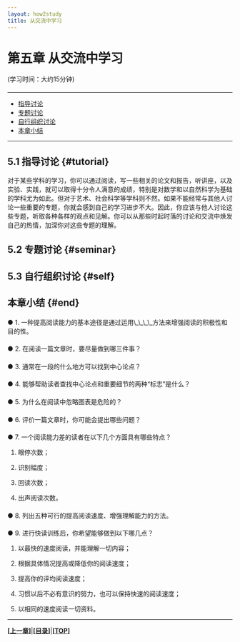 ```yaml
---
layout: how2study
title: 从交流中学习
---
```


# 第五章 从交流中学习

(学习时间：大约15分钟)

<h4 id="top"></h4>

***

*   [指导讨论](#tutorial)
*   [专题讨论](#seminar)
*   [自行组织讨论](#self)
*   [本章小结](#end)

***

## 5.1 指导讨论 {#tutorial}

对于某些学科的学习，你可以通过阅读，写一些相关的论文和报告，听讲座，以及实验、实践，就可以取得十分令人满意的成绩，特别是对数学和以自然科学为基础的学科尤为如此。但对于艺术、社会科学等学科则不然。如果不能经常与其他人讨论一些重要的专题，你就会感到自己的学习进步不大。因此，你应该与他人讨论这些专题，听取各种各样的观点和见解。你可以从那些时起时落的讨论和交流中焕发自己的热情，加深你对这些专题的理解。

## 5.2 专题讨论 {#seminar}

## 5.3 自行组织讨论 {#self}

## 本章小结 {#end}

<h4 id="asw24"></h4>
● 1. 一种提高阅读能力的基本途径是通过运用<a onclick="alert('SQ3R')">\_\_\_\_</a>方法来增强阅读的积极性和目的性。

<h4 id="asw25"></h4>
● 2. 在阅读一篇文章时，要尽量做到<a onclick="alert('找出中心论点，确定重要细节，评价作者观点。')">哪三件事</a>？

<h4 id="asw26"></h4>
● 3. 通常在一段的<a onclick="alert('第一句或最后一句')">什么地方</a>可以找到中心论点？

<h4 id="asw27"></h4>
● 4. 能够帮助读者查找中心论点和重要细节的两种“标志”<a onclick="alert('黑体字、下划线等直观标志和过渡、转折等词汇标志')">是什么</a>？

<h4 id="asw28"></h4>
● 5. <a onclick="alert('图表中可能包含文字部分没有表述的中心论点和没有展开的重要细节。')">为什么</a>在阅读中忽略图表是危险的？

<h4 id="asw29"></h4>
● 6. 评价一篇文章时，你可能会提出<a onclick="alert('“这个说法怎么证明？”这可能是你必须要思考的问题，除此之外，还有4.1.3中提到的更多问题，以及你自己想到的其它问题。')">哪些问题</a>？

<h4 id="asw30"></h4>
● 7. 一个阅读能力差的读者在以下<a onclick="alert('多，小，多，多')">几个方面</a>具有哪些特点？

1. 眼停次数；

2. 识别幅度；

3. 回读次数；

4. 出声阅读次数。

<h4 id="asw31"></h4>
● 8. <a onclick="alert('改善学习环境，不要出声，练习快速阅读，掌握思维单位，扩大词汇量等。')">列出五种可行的提高阅读速度、增强理解能力的方法</a>。

<h4 id="asw32"></h4>
● 9. 进行快读训练后，你希望能够做到以下<a onclick="alert('2和3')">哪几点</a>？

1. 以最快的速度阅读，并能理解一切内容；

2. 根据具体情况提高或降低你的阅读速度；

3. 提高你的评均阅读速度；

4. 习惯以后不必有意识的努力，也可以保持快速的阅读速度；

5. 以相同的速度阅读一切资料。

***

**[[上一章][pre]]**\|**[[目录][content]]**\|**[[TOP](#top)]**

[pre]: how2study_3.html '第三章 如何写论文'

[content]: how2study.html '目录'
